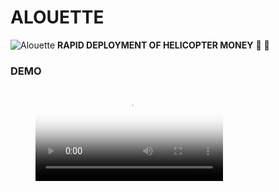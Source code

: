 # ALOUETTE
![Alouette](https://github.com/alouette-admin/alouette-app/blob/master/images/alouette-icon.png?raw=true)
**RAPID DEPLOYMENT OF HELICOPTER MONEY** :helicopter: :money_with_wings: 

### DEMO ###
<figure class="video_container">
  <video controls="true" allowfullscreen="true" poster="https://github.com/alouette-admin/alouette-app/blob/master/images/alouette-icon.png">
    <source src="https://github.com/alouette-admin/alouette-app/blob/master/demo/alouette_demo.mp4" type="video/mp4">
  </video>
</figure>
